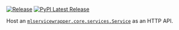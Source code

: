 
[![Release](https://github.com/ml-service-wrapper/ml-service-wrapper-host-http/workflows/Create%20Release/badge.svg)](https://github.com/ml-service-wrapper/ml-service-wrapper-host-http/releases/latest)
[![PyPI Latest Release](https://img.shields.io/pypi/v/mlservicewrapper-host-http.svg)](https://pypi.org/project/mlservicewrapper-host-http/)

Host an [`mlservicewrapper.core.services.Service`](https://github.com/ml-service-wrapper/ml-service-wrapper) as an HTTP API.
